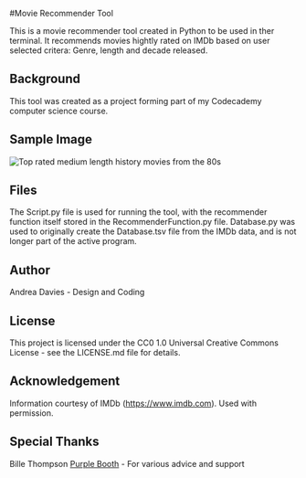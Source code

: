 #Movie Recommender Tool

This is a movie recommender tool created in Python to be used in ther terminal.
It recommends movies hightly rated on IMDb based on user selected critera: Genre, length and decade released.

## Background

This tool was created as a project forming part of my Codecademy computer science course.

## Sample Image

![Top rated medium length history movies from the 80s](https://github.com/AndreaDavies228/Movie-Recommeder/blob/main/Movies.jpg)

## Files

The Script.py file is used for running the tool, with the recommender function itself stored in the RecommenderFunction.py file.
Database.py was used to originally create the Database.tsv file from the IMDb data, and is not longer part of the active program.

## Author

Andrea Davies - Design and Coding

## License 

This project is licensed under the CC0 1.0 Universal Creative Commons License - see the LICENSE.md file for details.

## Acknowledgement

Information courtesy of
IMDb
(https://www.imdb.com).
Used with permission.

## Special Thanks

Bille Thompson [Purple Booth](https://github.com/PurpleBooth) - For various advice and support
